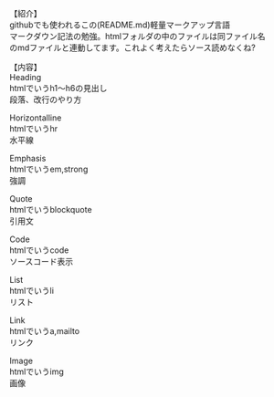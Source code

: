 【紹介】  
githubでも使われるこの(README.md)軽量マークアップ言語  
マークダウン記法の勉強。htmlフォルダの中のファイルは同ファイル名  
のmdファイルと連動してます。これよく考えたらソース読めなくね?  

【内容】  
Heading  
htmlでいうh1～h6の見出し  
段落、改行のやり方

Horizontalline  
htmlでいうhr  
水平線

Emphasis  
htmlでいうem,strong  
強調

Quote  
htmlでいうblockquote  
引用文

Code  
htmlでいうcode  
ソースコード表示

List  
htmlでいうli  
リスト

Link  
htmlでいうa,mailto  
リンク

Image  
htmlでいうimg  
画像

